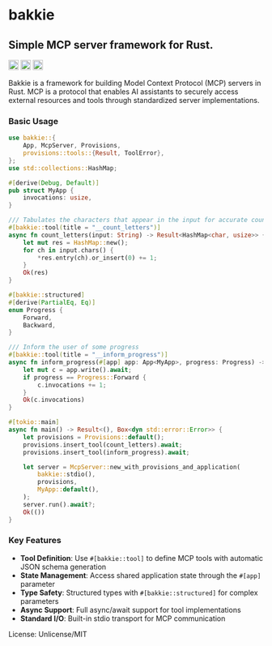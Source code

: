 # bakkie

## Simple MCP server framework for Rust.
[<img alt="crates.io" src="https://img.shields.io/crates/v/bakkie.svg?style=for-the-badge&color=fc8d62&logo=rust" height="20">](https://crates.io/crates/bakkie)
[<img alt="docs.rs" src="https://img.shields.io/badge/docs.rs-bakkie?style=for-the-badge&labelColor=555555&logo=docs.rs" height="20">](https://docs.rs/bakkie)
[<img alt="build status" src="https://img.shields.io/github/actions/workflow/status/daniel-levin/bakkie/test.yml?branch=main&style=for-the-badge" height="20">](https://github.com/daniel-levin/bakkie/actions)

Bakkie is a framework for building Model Context Protocol (MCP) servers in Rust.
MCP is a protocol that enables AI assistants to securely access external resources
and tools through standardized server implementations.

### Basic Usage

```rust
use bakkie::{
    App, McpServer, Provisions,
    provisions::tools::{Result, ToolError},
};
use std::collections::HashMap;

#[derive(Debug, Default)]
pub struct MyApp {
    invocations: usize,
}

/// Tabulates the characters that appear in the input for accurate counting.
#[bakkie::tool(title = "__count_letters")]
async fn count_letters(input: String) -> Result<HashMap<char, usize>> {
    let mut res = HashMap::new();
    for ch in input.chars() {
        *res.entry(ch).or_insert(0) += 1;
    }
    Ok(res)
}

#[bakkie::structured]
#[derive(PartialEq, Eq)]
enum Progress {
    Forward,
    Backward,
}

/// Inform the user of some progress
#[bakkie::tool(title = "__inform_progress")]
async fn inform_progress(#[app] app: App<MyApp>, progress: Progress) -> Result<usize> {
    let mut c = app.write().await;
    if progress == Progress::Forward {
        c.invocations += 1;
    }
    Ok(c.invocations)
}

#[tokio::main]
async fn main() -> Result<(), Box<dyn std::error::Error>> {
    let provisions = Provisions::default();
    provisions.insert_tool(count_letters).await;
    provisions.insert_tool(inform_progress).await;

    let server = McpServer::new_with_provisions_and_application(
        bakkie::stdio(),
        provisions,
        MyApp::default(),
    );
    server.run().await?;
    Ok(())
}
```

### Key Features

- **Tool Definition**: Use `#[bakkie::tool]` to define MCP tools with automatic JSON schema generation
- **State Management**: Access shared application state through the `#[app]` parameter
- **Type Safety**: Structured types with `#[bakkie::structured]` for complex parameters
- **Async Support**: Full async/await support for tool implementations
- **Standard I/O**: Built-in stdio transport for MCP communication

License: Unlicense/MIT
